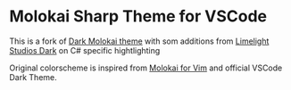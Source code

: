# Molokai Sharp Theme for VSCode

This is a fork of [Dark Molokai theme](https://github.com/nonylene/vscode-dark-molokai-theme) with som additions from [Limelight Studios Dark](https://marketplace.visualstudio.com/items?itemName=limelightstudios.limelight-studios-dark) on C# specific hightlighting

Original colorscheme is inspired from [Molokai for Vim](https://github.com/tomasr/molokai) and official VSCode Dark Theme.
